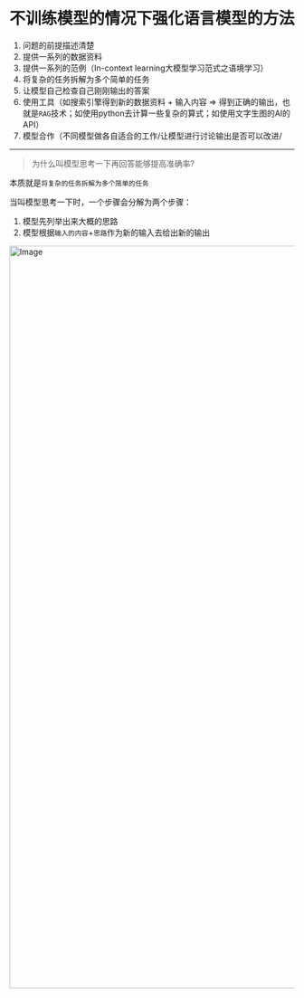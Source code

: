 # 不训练模型的情况下强化语言模型的方法

1. 问题的前提描述清楚
2. 提供一系列的数据资料
3. 提供一系列的范例（In-context learning大模型学习范式之语境学习）
4. 将复杂的任务拆解为多个简单的任务
5. 让模型自己检查自己刚刚输出的答案
6. 使用工具（如搜索引擎得到新的数据资料 + 输入内容 => 得到正确的输出，也就是`RAG`技术；如使用python去计算一些复杂的算式；如使用文字生图的AI的API）
7. 模型合作（不同模型做各自适合的工作/让模型进行讨论输出是否可以改进/

-------

> 为什么叫模型思考一下再回答能够提高准确率?

本质就是`将复杂的任务拆解为多个简单的任务`

当叫模型思考一下时，一个步骤会分解为两个步骤：
1. 模型先列举出来大概的思路
2. 模型根据`输入的内容`+`思路`作为新的输入去给出新的输出
<img width="1313" alt="Image" src="https://github.com/user-attachments/assets/cf683756-bc02-4927-8a72-e0cc575a4e32" />